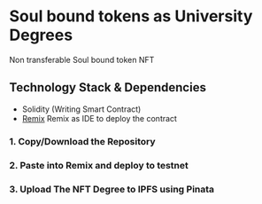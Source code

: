 # Soul bound tokens as University Degrees
Non transferable Soul bound token NFT 

## Technology Stack & Dependencies

- Solidity (Writing Smart Contract)
- [Remix](https://remix.ethereum.org/) Remix as IDE to deploy the contract


### 1. Copy/Download the Repository

### 2. Paste into Remix and deploy to testnet

### 3. Upload The NFT Degree to IPFS using Pinata 

